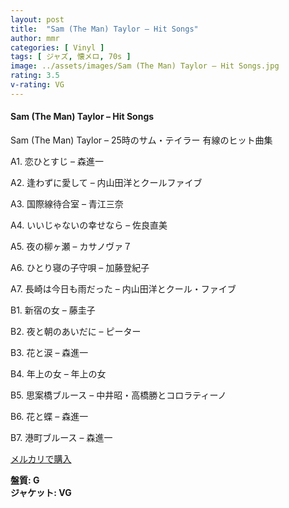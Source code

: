 ```yaml
---
layout: post
title:  "Sam (The Man) Taylor – Hit Songs"
author: mmr
categories: [ Vinyl ]
tags: [ ジャズ, 懐メロ, 70s ]
image: ../assets/images/Sam (The Man) Taylor – Hit Songs.jpg
rating: 3.5
v-rating: VG
---
```


#### Sam (The Man) Taylor – Hit Songs

Sam (The Man) Taylor – 25時のサム・テイラー 
有線のヒット曲集

A1. 恋ひとすじ – 森進一

A2. 逢わずに愛して – 内山田洋とクールファイブ

A3. 国際線待合室 – 青江三奈

A4. いいじゃないの幸せなら – 佐良直美

A5. 夜の柳ヶ瀬 – カサノヴァ７

A6. ひとり寝の子守唄 – 加藤登紀子

A7. 長崎は今日も雨だった – 内山田洋とクール・ファイブ

B1. 新宿の女 – 藤圭子

B2. 夜と朝のあいだに – ピーター

B3. 花と涙 – 森進一

B4. 年上の女 – 年上の女

B5. 思案橋ブルース – 中井昭・高橋勝とコロラティーノ

B6. 花と蝶 – 森進一

B7. 港町ブルース – 森進一

[メルカリで購入](https://jp.mercari.com/item/m33119063874)

<div class="mt-4 mb-4 d-flex align-items-center">
<strong class="mr-1">盤質: G</strong>
</div>
<div class="mt-4 mb-4 d-flex align-items-center">
<strong class="mr-1">ジャケット: VG</strong>
</div>
